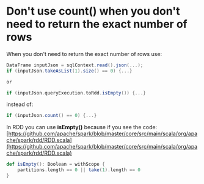 # Don't use count\(\) when you don't need to return the exact number of rows

When you don't need to return the exact number of rows use:

```scala
DataFrame inputJson = sqlContext.read().json(...);
if (inputJson.takeAsList(1).size() == 0) {...}

or

if (inputJson.queryExecution.toRdd.isEmpty()) {...}
```

instead of:

```scala
if (inputJson.count() == 0) {...}
```

In RDD you can use **isEmpty\(\)** because if you see the code: [https://github.com/apache/spark/blob/master/core/src/main/scala/org/apache/spark/rdd/RDD.scala](https://github.com/apache/spark/blob/master/core/src/main/scala/org/apache/spark/rdd/RDD.scala)

```scala
def isEmpty(): Boolean = withScope { 
    partitions.length == 0 || take(1).length == 0 
}
```




